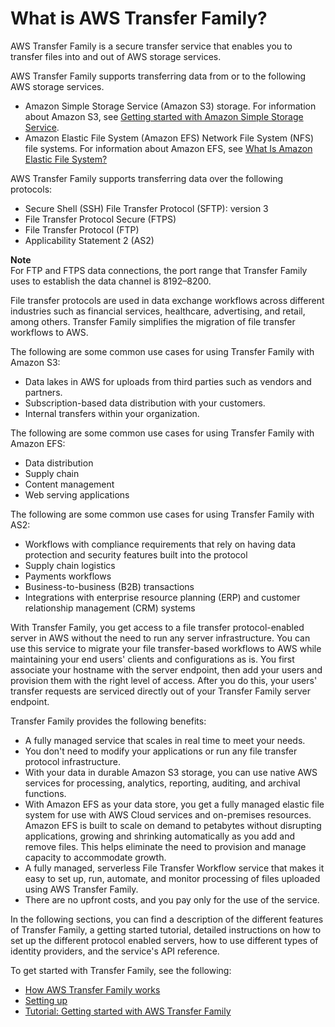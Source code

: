 # What is AWS Transfer Family?<a name="what-is-aws-transfer-family"></a>

AWS Transfer Family is a secure transfer service that enables you to transfer files into and out of AWS storage services\. 

AWS Transfer Family supports transferring data from or to the following AWS storage services\. 
+ Amazon Simple Storage Service \(Amazon S3\) storage\. For information about Amazon S3, see [Getting started with Amazon Simple Storage Service](https://docs.aws.amazon.com/AmazonS3/latest/gsg/GetStartedWithS3.html)\.
+ Amazon Elastic File System \(Amazon EFS\) Network File System \(NFS\) file systems\. For information about Amazon EFS, see [What Is Amazon Elastic File System?](https://docs.aws.amazon.com/efs/latest/ug/whatisefs.html)

AWS Transfer Family supports transferring data over the following protocols:
+ Secure Shell \(SSH\) File Transfer Protocol \(SFTP\): version 3
+ File Transfer Protocol Secure \(FTPS\)
+ File Transfer Protocol \(FTP\)
+ Applicability Statement 2 \(AS2\)

**Note**  
 For FTP and FTPS data connections, the port range that Transfer Family uses to establish the data channel is 8192–8200\. 

File transfer protocols are used in data exchange workflows across different industries such as financial services, healthcare, advertising, and retail, among others\. Transfer Family simplifies the migration of file transfer workflows to AWS\.

The following are some common use cases for using Transfer Family with Amazon S3:
+ Data lakes in AWS for uploads from third parties such as vendors and partners\.
+ Subscription\-based data distribution with your customers\.
+ Internal transfers within your organization\.

The following are some common use cases for using Transfer Family with Amazon EFS:
+ Data distribution
+ Supply chain
+ Content management
+ Web serving applications

The following are some common use cases for using Transfer Family with AS2: 
+ Workflows with compliance requirements that rely on having data protection and security features built into the protocol
+ Supply chain logistics
+ Payments workflows
+ Business\-to\-business \(B2B\) transactions
+ Integrations with enterprise resource planning \(ERP\) and customer relationship management \(CRM\) systems

With Transfer Family, you get access to a file transfer protocol\-enabled server in AWS without the need to run any server infrastructure\. You can use this service to migrate your file transfer\-based workflows to AWS while maintaining your end users' clients and configurations as is\. You first associate your hostname with the server endpoint, then add your users and provision them with the right level of access\. After you do this, your users' transfer requests are serviced directly out of your Transfer Family server endpoint\.

Transfer Family provides the following benefits:
+ A fully managed service that scales in real time to meet your needs\.
+ You don't need to modify your applications or run any file transfer protocol infrastructure\.
+ With your data in durable Amazon S3 storage, you can use native AWS services for processing, analytics, reporting, auditing, and archival functions\.
+ With Amazon EFS as your data store, you get a fully managed elastic file system for use with AWS Cloud services and on\-premises resources\. Amazon EFS is built to scale on demand to petabytes without disrupting applications, growing and shrinking automatically as you add and remove files\. This helps eliminate the need to provision and manage capacity to accommodate growth\.
+ A fully managed, serverless File Transfer Workflow service that makes it easy to set up, run, automate, and monitor processing of files uploaded using AWS Transfer Family\.
+ There are no upfront costs, and you pay only for the use of the service\.

In the following sections, you can find a description of the different features of Transfer Family, a getting started tutorial, detailed instructions on how to set up the different protocol enabled servers, how to use different types of identity providers, and the service's API reference\.

To get started with Transfer Family, see the following:
+ [How AWS Transfer Family works](how-aws-transfer-works.md)
+ [Setting up](setting-up.md)
+ [Tutorial: Getting started with AWS Transfer Family](getting-started.md)